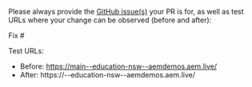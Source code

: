 Please always provide the [GitHub issue(s)](../issues) your PR is for, as well as test URLs where your change can be observed (before and after):

Fix #<gh-issue-id>

Test URLs:
- Before: https://main--education-nsw--aemdemos.aem.live/
- After: https://<branch>--education-nsw--aemdemos.aem.live/
